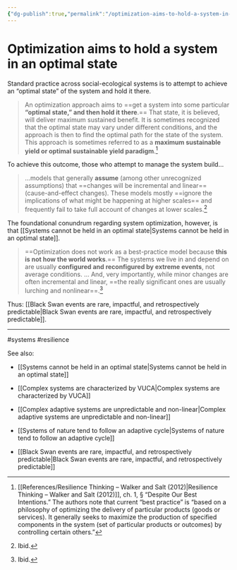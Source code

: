```yaml
---
{"dg-publish":true,"permalink":"/optimization-aims-to-hold-a-system-in-an-optimal-state/"}
---
```



# Optimization aims to hold a system in an optimal state

Standard practice across social-ecological systems is to attempt to achieve an “optimal state” of the system and hold it there.

> An optimization approach aims to ==get a system into some particular **“optimal state,” and then hold it there**.== That state, it is believed, will deliver maximum sustained benefit. It is sometimes recognized that the optimal state may vary under different conditions, and the approach is then to find the optimal path for the state of the system. This approach is sometimes referred to as a **maximum sustainable yield or optimal sustainable yield paradigm**.[^1]

To achieve this outcome, those who attempt to manage the system build…

>  …models that generally **assume** (among other unrecognized assumptions) that ==changes will be incremental and linear== (cause-and-effect changes). These models mostly ==ignore the implications of what might be happening at higher scales== and frequently fail to take full account of changes at lower scales.[^2]


The foundational conundrum regarding system optimization, however, is that [[Systems cannot be held in an optimal state\|Systems cannot be held in an optimal state]].

> ==Optimization does not work as a best-practice model because **this is not how the world works**.== The systems we live in and depend on are usually **configured and reconfigured by extreme events**, not average conditions. … And, very importantly, while minor changes are often incremental and linear, ==the really significant ones are usually lurching and nonlinear==.[^3]

Thus: [[Black Swan events are rare, impactful, and retrospectively predictable\|Black Swan events are rare, impactful, and retrospectively predictable]].

---
#systems #resilience 

See also:
 - [[Systems cannot be held in an optimal state\|Systems cannot be held in an optimal state]]

 - [[Complex systems are characterized by VUCA\|Complex systems are characterized by VUCA]]
 - [[Complex adaptive systems are unpredictable and non-linear\|Complex adaptive systems are unpredictable and non-linear]]
 - [[Systems of nature tend to follow an adaptive cycle\|Systems of nature tend to follow an adaptive cycle]]
 - [[Black Swan events are rare, impactful, and retrospectively predictable\|Black Swan events are rare, impactful, and retrospectively predictable]]

[^1]: [[References/Resilience Thinking – Walker and Salt (2012)\|Resilience Thinking – Walker and Salt (2012)]], ch. 1, § “Despite Our Best Intentions.” The authors note that current “best practice” is “based on a philosophy of optimizing the delivery of particular products (goods or services). It generally seeks to maximize the production of specified components in the system (set of particular products or outcomes) by controlling certain others.”
[^2]: Ibid.
[^3]: Ibid.